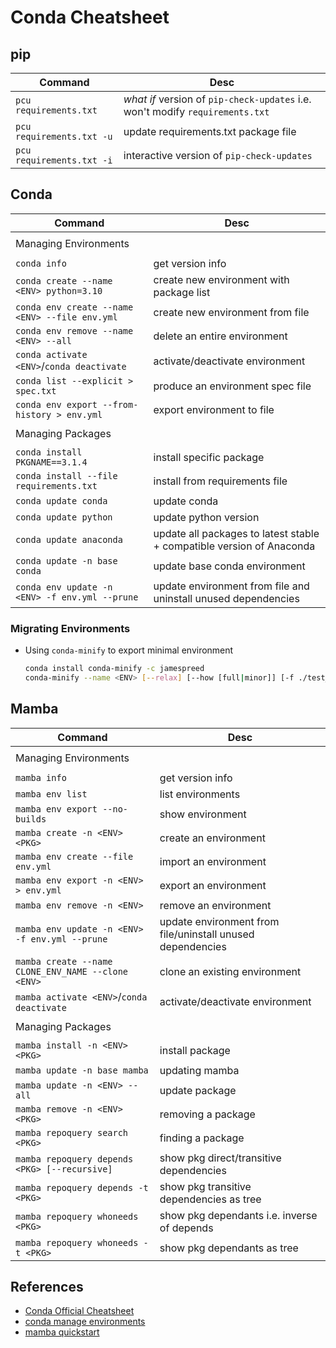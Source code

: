 # Conda Cheatsheet

## pip

|Command|Desc|
|-------|----|
|`pcu requirements.txt`|_what if_ version of `pip-check-updates` i.e. won't modify `requirements.txt`|
|`pcu requirements.txt -u`|update requirements.txt  package file|
|`pcu requirements.txt -i`|interactive version of `pip-check-updates`|

## Conda

|Command|Desc|
|-------|----|
|||
|Managing Environments||
|||
|`conda info`|get version info|
|`conda create --name <ENV> python=3.10`|create new environment with package list|
|`conda env create --name <ENV> --file env.yml`|create new environment from file|
|`conda env remove --name <ENV> --all`|delete an entire environment|
|`conda activate <ENV>`/`conda deactivate`|activate/deactivate environment|
|`conda list --explicit > spec.txt`|produce an environment spec file|
|`conda env export --from-history > env.yml`|export environment to file|
|||
|Managing Packages||
|||
|`conda install PKGNAME==3.1.4`|install specific package|
|`conda install --file requirements.txt`|install from requirements file|
|`conda update conda`|update conda|
|`conda update python`|update python version|
|`conda update anaconda`|update all packages to latest stable + compatible version of Anaconda|
|`conda update -n base conda`|update base conda environment|
|`conda env update -n <ENV> -f env.yml --prune`|update environment from file and uninstall unused dependencies|

### Migrating Environments

- Using `conda-minify` to export minimal environment
  ```bash
  conda install conda-minify -c jamespreed
  conda-minify --name <ENV> [--relax] [--how [full|minor]] [-f ./test_env.yml]
  ```

## Mamba

|Command|Desc|
|-------|----|
|||
|Managing Environments||
|||
|`mamba info`|get version info|
|`mamba env list`|list environments|
|`mamba env export --no-builds`|show environment|
|`mamba create -n <ENV> <PKG>`|create an environment|
|`mamba env create --file env.yml`|import an environment|
|`mamba env export -n <ENV> > env.yml`|export an environment|
|`mamba env remove -n <ENV>`|remove an environment|
|`mamba env update -n <ENV> -f env.yml --prune`|update environment from file/uninstall unused dependencies|
|`mamba create --name CLONE_ENV_NAME --clone <ENV>`|clone an existing environment|
|`mamba activate <ENV>`/`conda deactivate`|activate/deactivate environment|
|||
|Managing Packages||
|||
|`mamba install -n <ENV> <PKG>`|install package|
|`mamba update -n base mamba`|updating mamba|
|`mamba update -n <ENV> --all`|update package|
|`mamba remove -n <ENV> <PKG>`|removing a package|
|`mamba repoquery search <PKG>`|finding a package|
|`mamba repoquery depends <PKG> [--recursive]`|show pkg direct/transitive dependencies|
|`mamba repoquery depends -t <PKG>`|show pkg transitive dependencies as tree|
|`mamba repoquery whoneeds <PKG>`|show pkg dependants i.e. inverse of depends|
|`mamba repoquery whoneeds -t <PKG>`|show pkg dependants as tree|

## References

- [Conda Official Cheatsheet](https://docs.conda.io/projects/conda/en/latest/user-guide/cheatsheet.html)
- [conda manage environments](https://docs.conda.io/projects/conda/en/latest/user-guide/tasks/manage-environments.html)
- [mamba quickstart](https://mamba.readthedocs.io/en/latest/user_guide/mamba.html#quickstart)
